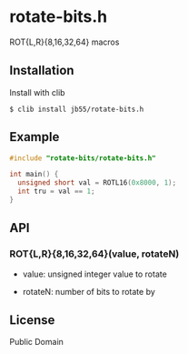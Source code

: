 
# rotate-bits.h

  ROT{L,R}{8,16,32,64} macros

## Installation

  Install with clib

    $ clib install jb55/rotate-bits.h

## Example

```c
#include "rotate-bits/rotate-bits.h"

int main() {
  unsigned short val = ROTL16(0x8000, 1);
  int tru = val == 1;
}
```

## API

### ROT{L,R}{8,16,32,64}(value, rotateN)

* value: unsigned integer value to rotate

* rotateN: number of bits to rotate by

## License

  Public Domain
